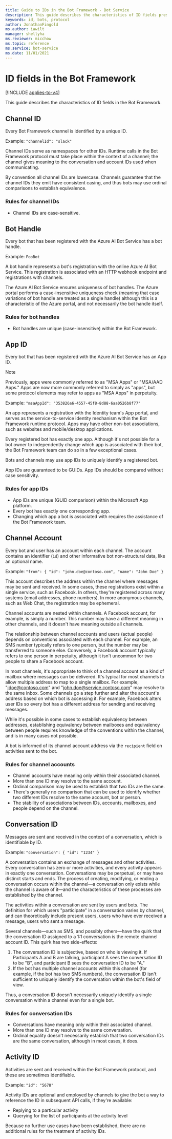 ```yaml
---
title: Guide to IDs in the Bot Framework - Bot Service
description: This guide describes the characteristics of ID fields present in the Bot Framework v3 protocol.
keywords: id, bots, protocol
author: JonathanFingold
ms.author: iawilt
manager: shellyha
ms.reviewer: micchow
ms.topic: reference
ms.service: bot-service
ms.date: 11/01/2021
---
```


# ID fields in the Bot Framework

[!INCLUDE [applies-to-v4](includes/applies-to-v4-current.md)]

This guide describes the characteristics of ID fields in the Bot Framework.

## Channel ID

Every Bot Framework channel is identified by a unique ID.

Example: `"channelId": "slack"`

Channel IDs serve as namespaces for other IDs. Runtime calls in the Bot Framework protocol must take place
within the context of a channel; the channel gives meaning to the conversation and account IDs used when
communicating.

By convention all channel IDs are lowercase. Channels guarantee that the channel IDs they emit have consistent
casing, and thus bots may use ordinal comparisons to establish equivalence.

### Rules for channel IDs

- Channel IDs are case-sensitive.

## Bot Handle

Every bot that has been registered with the Azure AI Bot Service has a bot handle.

Example: `FooBot`

A bot handle represents a bot's registration with the online Azure AI Bot Service. This registration is associated
with an HTTP webhook endpoint and registrations with channels.

The Azure AI Bot Service ensures uniqueness of bot handles. The Azure portal performs a case-insensitive
uniqueness check (meaning that case variations of bot handle are treated as a single handle) although this is
a characteristic of the Azure portal, and not necessarily the bot handle itself.

### Rules for bot handles

- Bot handles are unique (case-insensitive) within the Bot Framework.

## App ID

Every bot that has been registered with the Azure AI Bot Service has an App ID.

> [!NOTE]
> Previously, apps were commonly referred to as "MSA Apps" or "MSA/AAD Apps." Apps are now more commonly referred to simply as "apps", but some protocol elements may refer to apps as "MSA Apps" in perpetuity.

Example: `"msaAppId": "353826a6-4557-45f8-8d88-6aa0526b8f77"`

An app represents a registration with the Identity team's App portal, and serves as the service-to-service
identity mechanism within the Bot Framework runtime protocol. Apps may have other non-bot associations, such
as websites and mobile/desktop applications.

Every registered bot has exactly one app. Although it's not possible for a bot owner to independently change which
app is associated with their bot, the Bot Framework team can do so in a few exceptional cases.

Bots and channels may use app IDs to uniquely identify a registered bot.

App IDs are guaranteed to be GUIDs. App IDs should be compared without case sensitivity.

### Rules for app IDs

- App IDs are unique (GUID comparison) within the Microsoft App platform.
- Every bot has exactly one corresponding app.
- Changing which app a bot is associated with requires the assistance of the Bot Framework team.

## Channel Account

Every bot and user has an account within each channel. The account contains an identifier (`id`) and other
informative bot non-structural data, like an optional name.

Example: `"from": { "id": "john.doe@contoso.com", "name": "John Doe" }`

This account describes the address within the channel where messages may be sent and received. In some
cases, these registrations exist within a single service, such as Facebook. In others, they're registered
across many systems (email addresses, phone numbers). In more anonymous channels, such as Web Chat, the registration
may be ephemeral.

Channel accounts are nested within channels. A Facebook account, for example, is simply a number. This
number may have a different meaning in other channels, and it doesn't have meaning outside all channels.

The relationship between channel accounts and users (actual people) depends on conventions associated with
each channel. For example, an SMS number typically refers to one person, but
the number may be transferred to someone else. Conversely, a Facebook account typically refers to one person
in perpetuity, although it isn't uncommon for two people to share a Facebook account.

In most channels, it's appropriate to think of a channel account as a kind of mailbox where messages can be
delivered. It's typical for most channels to allow multiple address to map to a single mailbox. For example,
"jdoe@contoso.com" and "john.doe@service.contoso.com" may resolve to the same inbox. Some channels go
a step further and alter the account's address based on which bot is accessing it. For example, Facebook alters user IDs so every bot has a different address for sending and receiving messages.

While it's possible in some cases to establish equivalency between addresses, establishing equivalency
between mailboxes and equivalency between people requires knowledge of the conventions within the channel,
and is in many cases not possible.

A bot is informed of its channel account address via the `recipient` field on activities sent to the bot.

### Rules for channel accounts

- Channel accounts have meaning only within their associated channel.
- More than one ID may resolve to the same account.
- Ordinal comparison may be used to establish that two IDs are the same.
- There's generally no comparison that can be used to identify whether two different IDs resolve
  to the same account, bot or person.
- The stability of associations between IDs, accounts, mailboxes, and people depend on the channel.

## Conversation ID

Messages are sent and received in the context of a conversation, which is identifiable by ID.

Example: `"conversation": { "id": "1234" }`

A conversation contains an exchange of messages and other activities. Every conversation has zero or more
activities, and every activity appears in exactly one conversation. Conversations may be perpetual, or may
have distinct starts and ends. The process of creating, modifying, or ending a conversation occurs within
the channel&mdash;a conversation only exists while the channel is aware of it&mdash;and the characteristics of these
processes are established by the channel.

The activities within a conversation are sent by users and bots. The definition for which users "participate"
in a conversation varies by channel, and can theoretically include present users, users who have ever
received a message, users who sent a message.

Several channels&mdash;such as SMS, and possibly others&mdash;have the quirk that the conversation ID assigned to a 1:1
conversation is the remote channel account ID. This quirk has two side-effects:

1. The conversation ID is subjective, based on who is viewing it. If Participants A and B are talking,
   participant A sees the conversation ID to be "B", and participant B sees the conversation ID to be "A."
1. If the bot has multiple channel accounts within this channel (for example, if the bot has two SMS numbers),
   the conversation ID isn't sufficient to uniquely identify the conversation within the bot's field of view.

Thus, a conversation ID doesn't necessarily uniquely identify a single conversation within a channel even
for a single bot.

### Rules for conversation IDs

- Conversations have meaning only within their associated channel.
- More than one ID may resolve to the same conversation.
- Ordinal equality doesn't necessarily establish that two conversation IDs are the same conversation, although
  in most cases, it does.

## Activity ID

Activities are sent and received within the Bot Framework protocol, and these are sometimes identifiable.

Example: `"id": "5678"`

Activity IDs are optional and employed by channels to give the bot a way to reference the ID in subsequent
API calls, if they're available:

- Replying to a particular activity
- Querying for the list of participants at the activity level

Because no further use cases have been established, there are no additional rules for the treatment of activity
IDs.

